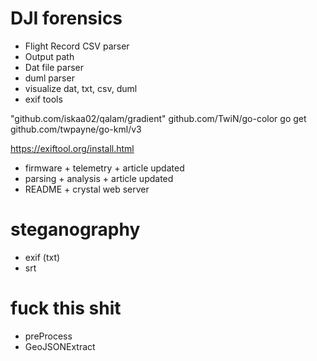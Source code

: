 # DJI forensics

- Flight Record CSV parser
- Output path
- Dat file parser
- duml parser
- visualize dat, txt, csv, duml
- exif tools

"github.com/iskaa02/qalam/gradient"
github.com/TwiN/go-color 
go get github.com/twpayne/go-kml/v3


https://exiftool.org/install.html


- firmware + telemetry + article updated
- parsing + analysis + article updated
- README + crystal web server

# steganography
- exif (txt)
- srt


# fuck this shit
- preProcess
- GeoJSONExtract
